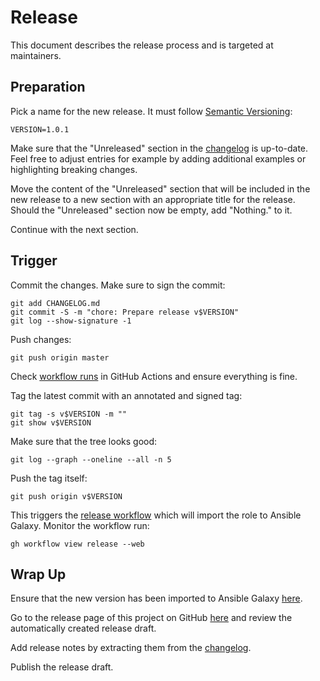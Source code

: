 # Release

This document describes the release process and is targeted at maintainers.

## Preparation

Pick a name for the new release. It must follow
[Semantic Versioning](https://semver.org):

```shell
VERSION=1.0.1
```

Make sure that the "Unreleased" section in the [changelog](CHANGELOG.md) is
up-to-date. Feel free to adjust entries for example by adding additional
examples or highlighting breaking changes.

Move the content of the "Unreleased" section that will be included in the new
release to a new section with an appropriate title for the release. Should the
"Unreleased" section now be empty, add "Nothing." to it.

Continue with the next section.

## Trigger

Commit the changes. Make sure to sign the commit:

```shell
git add CHANGELOG.md
git commit -S -m "chore: Prepare release v$VERSION"
git log --show-signature -1
```

Push changes:

```shell
git push origin master
```

Check
[workflow runs](https://github.com/trallnag/ansible-role-awscli/actions?query=branch%3Amaster)
in GitHub Actions and ensure everything is fine.

Tag the latest commit with an annotated and signed tag:

```shell
git tag -s v$VERSION -m ""
git show v$VERSION
```

Make sure that the tree looks good:

```shell
git log --graph --oneline --all -n 5
```

Push the tag itself:

```shell
git push origin v$VERSION
```

This triggers the
[release workflow](https://github.com/trallnag/ansible-role-awscli/actions/workflows/release.yaml)
which will import the role to Ansible Galaxy. Monitor the workflow run:

```shell
gh workflow view release --web
```

## Wrap Up

Ensure that the new version has been imported to Ansible Galaxy
[here](https://galaxy.ansible.com/trallnag/awscli).

Go to the release page of this project on GitHub
[here](https://github.com/trallnag/ansible-role-awscli/releases) and review the
automatically created release draft.

Add release notes by extracting them from the [changelog](CHANGELOG.md).

Publish the release draft.
